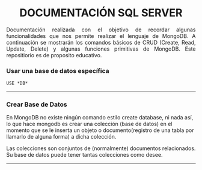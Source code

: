 <h1 align="center">DOCUMENTACIÓN SQL SERVER</h1>

<p align="justify">Documentación realizada con el objetivo de recordar algunas funcionalidades que nos permite realizar el lenguaje de MongoDB. A continuación se mostrarán los comandos básicos de CRUD (Create, Read, Update, Delete) y algunas funciones primitivas de MongoDB. Este repositiorio es de proposito educativo.</p>

<p align="justify">

### Usar una base de datos específica	
	
```md
USE *DB*
```

<hr>

### Crear Base de Datos

En MongoDB no existe ningún comando estilo create database, ni nada así, lo que hace mongodb es crear una colección (base de datos) en el momento que se le inserta un objeto o documento(registro de una tabla por llamarlo de alguna forma) a dicha colección.

Las colecciones son conjuntos de (normalmente) documentos relacionados. Su base de datos puede tener tantas colecciones como desee.
<hr>


